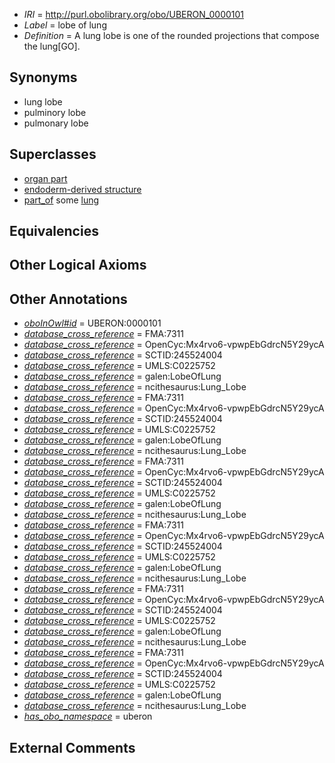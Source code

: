  * *IRI* = http://purl.obolibrary.org/obo/UBERON_0000101
 * *Label* = lobe of lung
 * *Definition* = A lung lobe is one of the rounded projections that compose the lung[GO].

## Synonyms

 * lung lobe
 * pulminory lobe
 * pulmonary lobe

## Superclasses

 * [organ part](../../UBERON/64/UBERON_0000064.md)
 * [endoderm-derived structure](../../UBERON/19/UBERON_0004119.md)
 * [part_of](../../BFO/50/BFO_0000050.md) some [lung](../../UBERON/48/UBERON_0002048.md)

## Equivalencies


## Other Logical Axioms


## Other Annotations

 * *[oboInOwl#id](../../id/oboInOwl#id.md)* = UBERON:0000101
 * *[database_cross_reference](../../ef/oboInOwl#hasDbXref.md)* = FMA:7311
 * *[database_cross_reference](../../ef/oboInOwl#hasDbXref.md)* = OpenCyc:Mx4rvo6-vpwpEbGdrcN5Y29ycA
 * *[database_cross_reference](../../ef/oboInOwl#hasDbXref.md)* = SCTID:245524004
 * *[database_cross_reference](../../ef/oboInOwl#hasDbXref.md)* = UMLS:C0225752
 * *[database_cross_reference](../../ef/oboInOwl#hasDbXref.md)* = galen:LobeOfLung
 * *[database_cross_reference](../../ef/oboInOwl#hasDbXref.md)* = ncithesaurus:Lung_Lobe
 * *[database_cross_reference](../../ef/oboInOwl#hasDbXref.md)* = FMA:7311
 * *[database_cross_reference](../../ef/oboInOwl#hasDbXref.md)* = OpenCyc:Mx4rvo6-vpwpEbGdrcN5Y29ycA
 * *[database_cross_reference](../../ef/oboInOwl#hasDbXref.md)* = SCTID:245524004
 * *[database_cross_reference](../../ef/oboInOwl#hasDbXref.md)* = UMLS:C0225752
 * *[database_cross_reference](../../ef/oboInOwl#hasDbXref.md)* = galen:LobeOfLung
 * *[database_cross_reference](../../ef/oboInOwl#hasDbXref.md)* = ncithesaurus:Lung_Lobe
 * *[database_cross_reference](../../ef/oboInOwl#hasDbXref.md)* = FMA:7311
 * *[database_cross_reference](../../ef/oboInOwl#hasDbXref.md)* = OpenCyc:Mx4rvo6-vpwpEbGdrcN5Y29ycA
 * *[database_cross_reference](../../ef/oboInOwl#hasDbXref.md)* = SCTID:245524004
 * *[database_cross_reference](../../ef/oboInOwl#hasDbXref.md)* = UMLS:C0225752
 * *[database_cross_reference](../../ef/oboInOwl#hasDbXref.md)* = galen:LobeOfLung
 * *[database_cross_reference](../../ef/oboInOwl#hasDbXref.md)* = ncithesaurus:Lung_Lobe
 * *[database_cross_reference](../../ef/oboInOwl#hasDbXref.md)* = FMA:7311
 * *[database_cross_reference](../../ef/oboInOwl#hasDbXref.md)* = OpenCyc:Mx4rvo6-vpwpEbGdrcN5Y29ycA
 * *[database_cross_reference](../../ef/oboInOwl#hasDbXref.md)* = SCTID:245524004
 * *[database_cross_reference](../../ef/oboInOwl#hasDbXref.md)* = UMLS:C0225752
 * *[database_cross_reference](../../ef/oboInOwl#hasDbXref.md)* = galen:LobeOfLung
 * *[database_cross_reference](../../ef/oboInOwl#hasDbXref.md)* = ncithesaurus:Lung_Lobe
 * *[database_cross_reference](../../ef/oboInOwl#hasDbXref.md)* = FMA:7311
 * *[database_cross_reference](../../ef/oboInOwl#hasDbXref.md)* = OpenCyc:Mx4rvo6-vpwpEbGdrcN5Y29ycA
 * *[database_cross_reference](../../ef/oboInOwl#hasDbXref.md)* = SCTID:245524004
 * *[database_cross_reference](../../ef/oboInOwl#hasDbXref.md)* = UMLS:C0225752
 * *[database_cross_reference](../../ef/oboInOwl#hasDbXref.md)* = galen:LobeOfLung
 * *[database_cross_reference](../../ef/oboInOwl#hasDbXref.md)* = ncithesaurus:Lung_Lobe
 * *[database_cross_reference](../../ef/oboInOwl#hasDbXref.md)* = FMA:7311
 * *[database_cross_reference](../../ef/oboInOwl#hasDbXref.md)* = OpenCyc:Mx4rvo6-vpwpEbGdrcN5Y29ycA
 * *[database_cross_reference](../../ef/oboInOwl#hasDbXref.md)* = SCTID:245524004
 * *[database_cross_reference](../../ef/oboInOwl#hasDbXref.md)* = UMLS:C0225752
 * *[database_cross_reference](../../ef/oboInOwl#hasDbXref.md)* = galen:LobeOfLung
 * *[database_cross_reference](../../ef/oboInOwl#hasDbXref.md)* = ncithesaurus:Lung_Lobe
 * *[has_obo_namespace](../../ce/oboInOwl#hasOBONamespace.md)* = uberon

## External Comments

